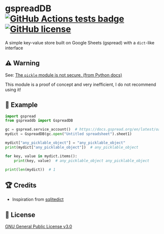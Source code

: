 # gspreadDB [![GitHub Actions tests badge](https://github.com/Ycmelon/gspreadDB/actions/workflows/tests.yml/badge.svg)](https://github.com/Ycmelon/gspreadDB/actions/workflows/tests.yml) [![GitHub license](https://img.shields.io/github/license/Ycmelon/gspreaddb)](https://github.com/Ycmelon/gspreadDB/blob/main/LICENSE)

A simple key-value store built on Google Sheets (gspread) with a `dict`-like interface

## :warning: Warning

See: [The `pickle` module is not secure. (from Python docs)](https://docs.python.org/3/library/pickle.html)

This module is a proof of concept and very inefficient, I do not recommend using it!

## :book: Example

```python
import gspread
from gspreaddb import GspreadDB

gc = gspread.service_account()  # https://docs.gspread.org/en/latest/oauth2.html
mydict = GspreadDB(gc.open("Untitled spreadsheet").sheet1)

mydict["any_picklable_object"] = "any_picklable_object"
print(mydict["any_picklable_object"])  # any_picklable_object

for key, value in mydict.items():
    print(key, value)  # any_picklable_object any_picklable_object

print(len(mydict))  # 1
```

## :trophy: Credits

- Inspiration from [sqlitedict](https://github.com/RaRe-Technologies/sqlitedict)

## :page_with_curl: License

[GNU General Public License v3.0](https://github.com/Ycmelon/gspreadDB/blob/main/LICENSE)
